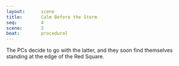 ```yaml
---
layout:      scene
title:       Calm Before the Storm
seq:         4
scene:       3
beat:        procedural
---
```



The PCs decide to go with the latter,
and they soon find themselves standing at the edge of the Red Square.



















